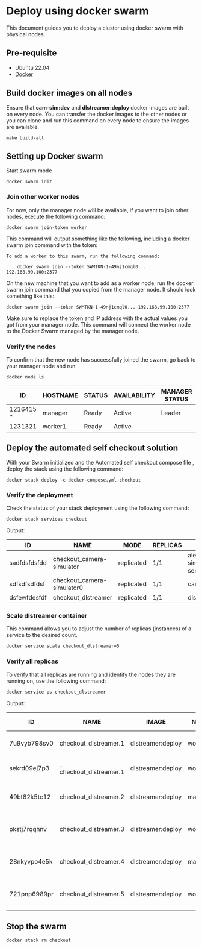 # Deploy using docker swarm

This document guides you to deploy a cluster using docker swarm with physical nodes.

## Pre-requisite 

- Ubuntu 22.04
- [Docker](https://docs.docker.com/engine/install/ubuntu/#install-using-the-repository)

## Build docker images on all nodes

Ensure that **cam-sim:dev** and **dlstreamer:deploy** docker images are built on every node.
You can transfer the docker images to the other nodes or you can clone and run this command on every node to ensure the images are available.

```
make build-all
```

## Setting up Docker swarm

Start swarm mode

```
docker swarm init
```

### Join other worker nodes

For now, only the manager node will be available, if you want to join other nodes, execute the following command:

```
docker swarm join-token worker
```

This command will output something like the following, including a docker swarm join command with the token:

```
To add a worker to this swarm, run the following command:

    docker swarm join --token SWMTKN-1-49nj1cmql0... 192.168.99.100:2377
```

On the new machine that you want to add as a worker node, run the docker swarm join command that you copied from the manager node. It should look something like this:


```
docker swarm join --token SWMTKN-1-49nj1cmql0... 192.168.99.100:2377
```

Make sure to replace the token and IP address with the actual values you got from your manager node. This command will connect the worker node to the Docker Swarm managed by the manager node.

### Verify the nodes

To confirm that the new node has successfully joined the swarm, go back to your manager node and run:

```
docker node ls
```

| ID              | HOSTNAME        | STATUS | AVAILABILITY | MANAGER STATUS | ENGINE VERSION |
|-----------------|-----------------|--------|--------------|----------------|----------------|
| 1216415 *       | manager         | Ready  | Active       | Leader         | 23.0.3         |
| 1231321         | worker1         | Ready  | Active       |                | 24.0.7         |

## Deploy the automated self checkout solution

With your Swarm initialized and the Automated self checkout compose file , deploy the stack using the following command:

```
docker stack deploy -c docker-compose.yml checkout
```

### Verify the deployment

Check the status of your stack deployment using the following command:

```
docker stack services checkout
```

Output:

| ID             | NAME                         | MODE        | REPLICAS | IMAGE                              | PORTS              |
|----------------|------------------------------|-------------|----------|------------------------------------|--------------------|
| sadfdsfdsfdd   | checkout_camera-simulator    | replicated  | 1/1      | aler9/rtsp-simple-server:latest    | *:8554->8554/tcp   |
| sdfsdfsdfdsf   | checkout_camera-simulator0   | replicated  | 1/1      | cam-sim:dev                        |                    |
| dsfewfdesfdf   | checkout_dlstreamer          | replicated  | 1/1      | dlstreamer:deploy                  |                    |

### Scale dlstreamer container 

This command allows you to adjust the number of replicas (instances) of a service to the desired count.

```
docker service scale checkout_dlstreamer=5
```

### Verify all replicas

To verify that all replicas are running and identify the nodes they are running on, use the following command:

```
docker service ps checkout_dlstreamer
```

Output:

| ID         | NAME                      | IMAGE            | NODE            | DESIRED STATE | CURRENT STATE            | ERROR | PORTS |
|------------|---------------------------|------------------|-----------------|---------------|--------------------------|-------|-------|
| 7u9vyb798sv0 | checkout_dlstreamer.1     | dlstreamer:deploy | worker1 | Running       | Running 6 minutes ago    |       |       |
| sekrd09ej7p3 | \_ checkout_dlstreamer.1 | dlstreamer:deploy | worker1 | Shutdown      | Complete 6 minutes ago   |       |       |
| 49bt82k5tc12 | checkout_dlstreamer.2     | dlstreamer:deploy | manager  | Running       | Running 34 seconds ago   |       |       |
| pkstj7rqqhnv | checkout_dlstreamer.3     | dlstreamer:deploy | worker1 | Running       | Running 33 seconds ago   |       |       |
| 28nkyvpo4e5k | checkout_dlstreamer.4     | dlstreamer:deploy | manager  | Running       | Running 34 seconds ago   |       |       |
| 721pnp6989pr | checkout_dlstreamer.5     | dlstreamer:deploy | worker1 | Running       | Running 34 seconds ago   |       |       |


## Stop the swarm

```
docker stack rm checkout
```